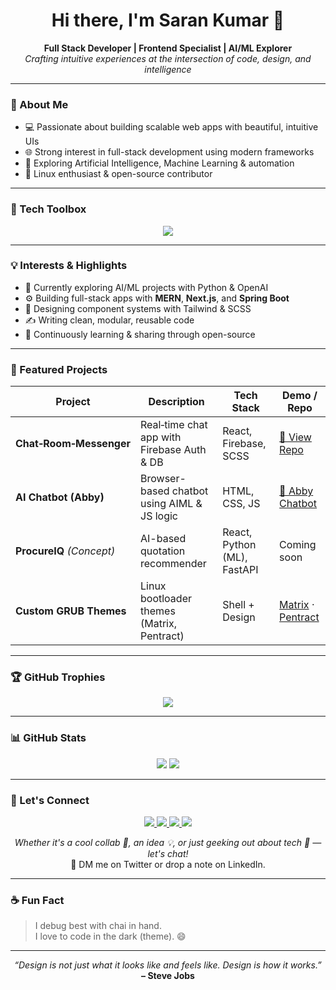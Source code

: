 <h1 align="center">Hi there, I'm Saran Kumar 👋</h1>
<p align="center">
  <b>Full Stack Developer | Frontend Specialist | AI/ML Explorer</b><br/>
  <i>Crafting intuitive experiences at the intersection of code, design, and intelligence</i>
</p>

---

### 🧠 About Me

- 💻 Passionate about building scalable web apps with beautiful, intuitive UIs  
- 🌐 Strong interest in full-stack development using modern frameworks  
- 🤖 Exploring Artificial Intelligence, Machine Learning & automation  
- 🧪 Linux enthusiast & open-source contributor

---

### 🚀 Tech Toolbox

<div align="center">
  <img src="https://skillicons.dev/icons?i=react,nextjs,ts,js,html,css,tailwind,sass,nodejs,express,python,java,git,mongodb,mysql,figma,docker,vite" />
</div>

---

### 💡 Interests & Highlights

- 🔭 Currently exploring AI/ML projects with Python & OpenAI 
- ⚙️ Building full-stack apps with **MERN**, **Next.js**, and **Spring Boot**
- 🧩 Designing component systems with Tailwind & SCSS
- ✍️ Writing clean, modular, reusable code
- 🧠 Continuously learning & sharing through open-source

---

### 📂 Featured Projects

| Project | Description | Tech Stack | Demo / Repo |
|--------|-------------|-------------|-------------|
| **Chat‑Room‑Messenger** | Real‑time chat app with Firebase Auth & DB | React, Firebase, SCSS | [🔗 View Repo](https://github.com/sarancodes/Chat-Room-Messenger) |
| **AI Chatbot (Abby)** | Browser-based chatbot using AIML & JS logic | HTML, CSS, JS | [🤖 Abby Chatbot](https://github.com/sarancodes/ai-chatbot) |
| **ProcureIQ** *(Concept)* | AI-based quotation recommender | React, Python (ML), FastAPI | Coming soon |
| **Custom GRUB Themes** | Linux bootloader themes (Matrix, Pentract) | Shell + Design | [Matrix](https://github.com/sarancodes/matrix-grub-theme) · [Pentract](https://github.com/sarancodes/pentract-grub-theme) |

---

### 🏆 GitHub Trophies

<p align="center">
  <img src="https://github-profile-trophy.vercel.app/?username=sarancodes&theme=monokai&column=7&margin-w=10&no-frame=true" />
</p>

---

### 📊 GitHub Stats

<p align="center">
  <img src="https://github-readme-stats.vercel.app/api?username=sarancodes&show_icons=true&theme=radical" />
<!--   <img src="https://github-readme-streak-stats.herokuapp.com/?user=sarancodes&theme=radical" /> -->
  <img src="https://github-readme-stats.vercel.app/api/top-langs/?username=sarancodes&layout=compact&theme=radical" />
</p>

---

### 🔗 Let's Connect

<p align="center"> <a href="https://linkedin.com/in/sarankumar03" target="_blank"> <img src="https://img.shields.io/badge/LinkedIn-%230077B5.svg?&style=for-the-badge&logo=linkedin&logoColor=white" /> </a> <a href="https://twitter.com/ursarankumar" target="_blank"> <img src="https://img.shields.io/badge/Twitter-%231DA1F2.svg?&style=for-the-badge&logo=twitter&logoColor=white" /> </a> <a href="https://github.com/sarancodes" target="_blank"> <img src="https://img.shields.io/badge/GitHub-%23181717.svg?&style=for-the-badge&logo=github&logoColor=white" /> </a> <a href="https://dev.to/sarancodes" target="_blank"> <img src="https://img.shields.io/badge/Dev.to-%230A0A0A.svg?&style=for-the-badge&logo=dev.to&logoColor=white" /> </a> </p> <p align="center"> <i>Whether it's a cool collab 🤝, an idea 💡, or just geeking out about tech 💬 — let's chat!</i><br /> 📨 DM me on Twitter or drop a note on LinkedIn. </p>

---

### ☕ Fun Fact

> I debug best with chai in hand.  
> I love to code in the dark (theme). 😄

---

<p align="center"> <em>“Design is not just what it looks like and feels like. Design is how it works.”</em><br/> <b>– Steve Jobs</b> </p>
